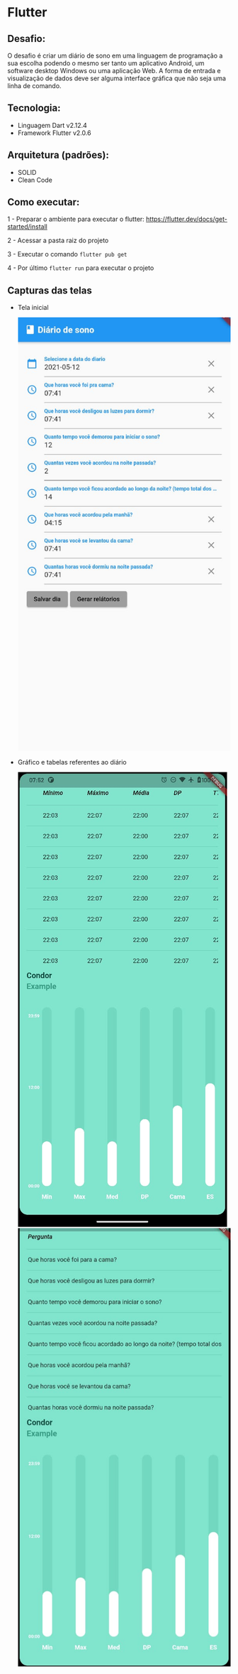 # Flutter

## Desafio:

O desafio é criar um diário de sono em uma linguagem de programação a sua escolha podendo o mesmo ser tanto um aplicativo Android, um software desktop Windows ou uma aplicação Web. A forma de entrada e visualização de dados deve ser alguma interface gráfica que não seja uma linha de comando.

## Tecnologia:

- Linguagem Dart v2.12.4
- Framework Flutter v2.0.6

## Arquitetura (padrões):

- SOLID
- Clean Code

## Como executar:

  1 - Preparar o ambiente para executar o flutter: https://flutter.dev/docs/get-started/install

  2 - Acessar a pasta raiz do projeto

  3 - Executar o comando `flutter pub get` 

  4 - Por último `flutter run` para executar o projeto

## Capturas das telas

- Tela inicial

  <img src="images/screenshot2.jpeg" alt="Tela 2"/>

- Gráfico e tabelas referentes ao diário
  
  <img src="images/screenshot1.jpeg" alt="Tela 1"/>

  <img src="images/screenshot3.jpeg" alt="Tela 3">


